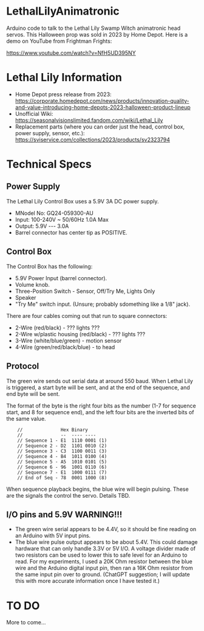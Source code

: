 # LethalLilyAnimatronic
Arduino code to talk to the Lethal Lily Swamp Witch animatronic head servos. This Halloween prop was sold in 2023 by Home Depot. Here is a demo on YouTube from Frightman Frights:

https://www.youtube.com/watch?v=NfH5UD395NY

# Lethal Lily Information
* Home Depot press release from 2023: https://corporate.homedepot.com/news/products/innovation-quality-and-value-introducing-home-depots-2023-halloween-product-lineup
* Unofficial Wiki: https://seasonalvisionslimited.fandom.com/wiki/Lethal_Lily
* Replacement parts (where you can order just the head, control box, power supply, sensor, etc.): https://sviservice.com/collections/2023/products/sv2323794

# Technical Specs
## Power Supply
The Lethal Lily Control Box uses a 5.9V 3A DC power supply.

* MNodel No: GQ24-059300-AU
* Input: 100-240V ~ 50/60Hz 1.0A Max
* Output: 5.9V --- 3.0A
* Barrel connector has center tip as POSITIVE.

## Control Box
The Control Box has the following:
* 5.9V Power Input (barrel connector).
* Volume knob.
* Three-Position Switch - Sensor, Off/Try Me, Lights Only
* Speaker
* "Try Me" switch input. (Unsure; probably sdomething like a 1/8" jack).

There are four cables coming out that run to square connectors:
* 2-Wire (red/black) - ??? lights ???
* 2-Wire w/plastic housing (red/black) - ??? lights ???
* 3-Wire (white/blue/green) - motion sensor
* 4-Wire (green/red/black/blue) - to head

## Protocol
The green wire sends out serial data at around 550 baud. When Lethal Lily is triggered, a start byte will be sent, and at the end of the sequence, and end byte will be sent.

The format of the byte is the right four bits as the number (1-7 for sequence start, and 8 for sequence end), and the left four bits are the inverted bits of the same value.

        //              Hex Binary
        //              --  ---- ----
        // Sequence 1 - E1  1110 0001 (1)
        // Sequence 2 - D2  1101 0010 (2)
        // Sequence 3 - C3  1100 0011 (3)
        // Sequence 4 - B4  1011 0100 (4)
        // Sequence 5 - A5  1010 0101 (5)
        // Sequence 6 - 96  1001 0110 (6)
        // Sequence 7 - E1  1000 0111 (7)
        // End of Seq - 78  0001 1000 (8)

When sequence playback begins, the blue wire will begin pulsing. These are the signals the control the servo. Details TBD.

## I/O pins and 5.9V WARNING!!!
* The green wire serial appears to be 4.4V, so it should be fine reading on an Arduino with 5V input pins.
* The blue wire pulse output appears to be about 5.4V. This could damage hardware that can only handle 3.3V or 5V I/O. A voltage divider made of two resistors can be used to lower this to safe level for an Arduino to read. For my experiments, I used a 20K Ohm resistor between the blue wire and the Arduino digital input pin, then ran a 16K Ohm resistor from the same input pin over to ground. (ChatGPT suggestion; I will update this with more accurate information once I have tested it.)

# TO DO
More to come...
  
